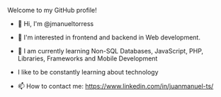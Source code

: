 Welcome to my GitHub profile!

- 👋 Hi, I'm @jmanueltorress
- 👾 I'm interested in frontend and backend in Web development.
- 🌱 I am currently learning Non-SQL Databases, JavaScript, PHP, Libraries, Frameworks and Mobile Development

- I like to be constantly learning about technology



- 📫 How to contact me: https://www.linkedin.com/in/juanmanuel-ts/


<!---
/Readme.md
--->
